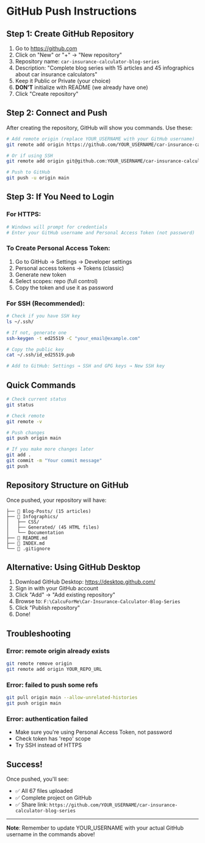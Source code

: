 # GitHub Push Instructions

## Step 1: Create GitHub Repository

1. Go to https://github.com
2. Click on "New" or "+" → "New repository"
3. Repository name: `car-insurance-calculator-blog-series`
4. Description: "Complete blog series with 15 articles and 45 infographics about car insurance calculators"
5. Keep it Public or Private (your choice)
6. **DON'T** initialize with README (we already have one)
7. Click "Create repository"

## Step 2: Connect and Push

After creating the repository, GitHub will show you commands. Use these:

```bash
# Add remote origin (replace YOUR_USERNAME with your GitHub username)
git remote add origin https://github.com/YOUR_USERNAME/car-insurance-calculator-blog-series.git

# Or if using SSH
git remote add origin git@github.com:YOUR_USERNAME/car-insurance-calculator-blog-series.git

# Push to GitHub
git push -u origin main
```

## Step 3: If You Need to Login

### For HTTPS:
```bash
# Windows will prompt for credentials
# Enter your GitHub username and Personal Access Token (not password)
```

### To Create Personal Access Token:
1. Go to GitHub → Settings → Developer settings
2. Personal access tokens → Tokens (classic)
3. Generate new token
4. Select scopes: repo (full control)
5. Copy the token and use it as password

### For SSH (Recommended):
```bash
# Check if you have SSH key
ls ~/.ssh/

# If not, generate one
ssh-keygen -t ed25519 -C "your_email@example.com"

# Copy the public key
cat ~/.ssh/id_ed25519.pub

# Add to GitHub: Settings → SSH and GPG keys → New SSH key
```

## Quick Commands

```bash
# Check current status
git status

# Check remote
git remote -v

# Push changes
git push origin main

# If you make more changes later
git add .
git commit -m "Your commit message"
git push
```

## Repository Structure on GitHub

Once pushed, your repository will have:
```
├── 📁 Blog-Posts/ (15 articles)
├── 📁 Infographics/
│   ├── CSS/
│   ├── Generated/ (45 HTML files)
│   └── Documentation
├── 📄 README.md
├── 📄 INDEX.md
└── 📄 .gitignore
```

## Alternative: Using GitHub Desktop

1. Download GitHub Desktop: https://desktop.github.com/
2. Sign in with your GitHub account
3. Click "Add" → "Add existing repository"
4. Browse to: `F:\CalcuForMe\Car-Insurance-Calculator-Blog-Series`
5. Click "Publish repository"
6. Done!

## Troubleshooting

### Error: remote origin already exists
```bash
git remote remove origin
git remote add origin YOUR_REPO_URL
```

### Error: failed to push some refs
```bash
git pull origin main --allow-unrelated-histories
git push origin main
```

### Error: authentication failed
- Make sure you're using Personal Access Token, not password
- Check token has 'repo' scope
- Try SSH instead of HTTPS

## Success!

Once pushed, you'll see:
- ✅ All 67 files uploaded
- ✅ Complete project on GitHub
- ✅ Share link: `https://github.com/YOUR_USERNAME/car-insurance-calculator-blog-series`

---

**Note**: Remember to update YOUR_USERNAME with your actual GitHub username in the commands above!